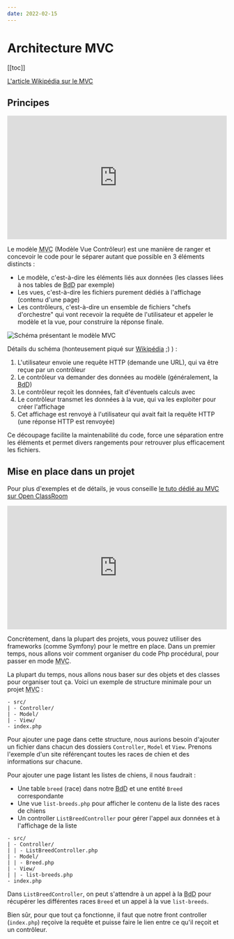 ```yaml
---
date: 2022-02-15
---
```


# Architecture MVC

[[toc]]

[L'article Wikipédia sur le MVC](https://fr.wikipedia.org/wiki/Mod%C3%A8le-vue-contr%C3%B4leur)

## Principes

<div style="position: relative; padding-bottom: 56.25%; height: 0;"><iframe src="https://www.loom.com/embed/444c50527d2d4c518f472e2d9e59c8c4" frameborder="0" webkitallowfullscreen mozallowfullscreen allowfullscreen style="position: absolute; top: 0; left: 0; width: 100%; height: 100%;"></iframe></div>

Le modèle <abbr title="Model View Controller">MVC</abbr> (Modèle Vue Contrôleur) est une manière de ranger et concevoir le code pour le séparer autant que possible en 3 éléments distincts :
- Le modèle, c'est-à-dire les éléments liés aux données (les classes liées à nos tables de <abbr title="Base de Données">BdD</abbr> par exemple)
- Les vues, c'est-à-dire les fichiers purement dédiés à l'affichage (contenu d'une page)
- Les contrôleurs, c'est-à-dire un ensemble de fichiers "chefs d'orchestre" qui vont recevoir la requête de l'utilisateur et appeler le modèle et la vue, pour construire la réponse finale.

![Schéma présentant le modèle MVC](https://upload.wikimedia.org/wikipedia/commons/b/b2/Mod%C3%A8le-vue-contr%C3%B4leur_%28MVC%29_-_fr.png)

Détails du schéma (honteusement piqué sur [Wikipédia](https://fr.wikipedia.org/wiki/Mod%C3%A8le-vue-contr%C3%B4leur) ;) ) :

1. L'utilisateur envoie une requête HTTP (demande une URL), qui va être reçue par un contrôleur
2. Le contrôleur va demander des données au modèle (généralement, la <abbr title="Base de Données">BdD</abbr>)
3. Le contrôleur reçoit les données, fait d'éventuels calculs avec
4. Le contrôleur transmet les données à la vue, qui va les exploiter pour créer l'affichage
5. Cet affichage est renvoyé à l'utilisateur qui avait fait la requête HTTP (une réponse HTTP est renvoyée)

Ce découpage facilite la maintenabilité du code, force une séparation entre les éléments et permet divers rangements pour retrouver plus efficacement les fichiers.

## Mise en place dans un projet

Pour plus d'exemples et de détails, je vous conseille [le tuto dédié au MVC sur Open ClassRoom](https://openclassrooms.com/fr/courses/4670706-adoptez-une-architecture-mvc-en-php)

<div style="position: relative; padding-bottom: 56.25%; height: 0;"><iframe src="https://www.loom.com/embed/2d33b6fca8694c5dac87171284420aa8" frameborder="0" webkitallowfullscreen mozallowfullscreen allowfullscreen style="position: absolute; top: 0; left: 0; width: 100%; height: 100%;"></iframe></div>

Concrètement, dans la plupart des projets, vous pouvez utiliser des frameworks (comme Symfony) pour le mettre en place. Dans un premier temps, nous allons voir comment organiser du code Php procédural, pour passer en mode <abbr title="Modèle Vue Contrôleur">MVC</abbr>.

La plupart du temps, nous allons nous baser sur des objets et des classes pour organiser tout ça. Voici un exemple de structure minimale pour un projet <abbr title="Modèle Vue Contrôleur">MVC</abbr> : 

```
- src/
| - Controller/
| - Model/
| - View/
- index.php
```

Pour ajouter une page dans cette structure, nous aurions besoin d'ajouter un fichier dans chacun des dossiers `Controller`, `Model` et `View`. Prenons l'exemple d'un site référençant toutes les races de chien et des informations sur chacune. 

Pour ajouter une page listant les listes de chiens, il nous faudrait :

- Une table `breed` (race) dans notre <abbr title="Base de Données">BdD</abbr> et une entité `Breed` correspondante
- Une vue `list-breeds.php` pour afficher le contenu de la liste des races de chiens
- Un controller `ListBreedController` pour gérer l'appel aux données et à l'affichage de la liste

```
- src/
| - Controller/
| | - ListBreedController.php
| - Model/
| | - Breed.php
| - View/
| | - list-breeds.php
- index.php
```

Dans `ListBreedController`, on peut s'attendre à un appel à la <abbr title="Base de Données">BdD</abbr> pour récupérer les différentes races `Breed` et un appel à la vue `list-breeds`.

Bien sûr, pour que tout ça fonctionne, il faut que notre front controller (`index.php`) reçoive la requête et puisse faire le lien entre ce qu'il reçoit et un contrôleur. 
